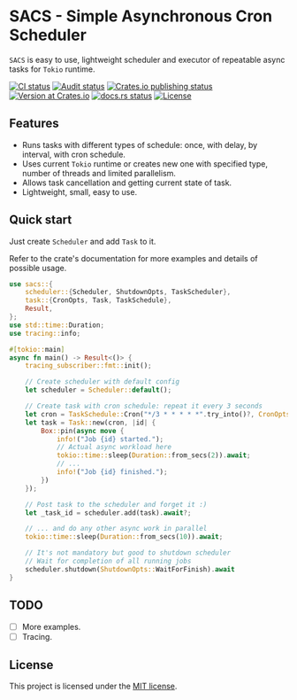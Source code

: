 # **SACS** - Simple Asynchronous Cron Scheduler

`SACS` is easy to use, lightweight scheduler and executor of repeatable async tasks for `Tokio` runtime.

<p>
<a href="https://github.com/alex-karpenko/sacs/actions/workflows/ci.yaml" rel="nofollow"><img src="https://img.shields.io/github/actions/workflow/status/alex-karpenko/sacs/ci.yaml?label=ci" alt="CI status"></a>
<a href="https://github.com/alex-karpenko/sacs/actions/workflows/audit.yaml" rel="nofollow"><img src="https://img.shields.io/github/actions/workflow/status/alex-karpenko/sacs/audit.yaml?label=audit" alt="Audit status"></a>
<a href="https://github.com/alex-karpenko/sacs/actions/workflows/publish.yaml" rel="nofollow"><img src="https://img.shields.io/github/actions/workflow/status/alex-karpenko/sacs/publish.yaml?label=publish" alt="Crates.io publishing status"></a>
<a href="https://crates.io/crates/sacs" rel="nofollow"><img src="https://img.shields.io/crates/v/sacs" alt="Version at Crates.io"></a>
<a href="https://docs.rs/sacs" rel="nofollow"><img src="https://img.shields.io/docsrs/sacs" alt="docs.rs status"></a>
<a href="https://github.com/alex-karpenko/sacs/blob/HEAD/LICENSE" rel="nofollow"><img src="https://img.shields.io/crates/l/sacs" alt="License"></a>
</p>
<!-- ![Crates.io MSRV](https://img.shields.io/crates/msrv/sacs) -->

## Features

- Runs tasks with different types of schedule: once, with delay, by interval, with cron schedule.
- Uses current `Tokio` runtime or creates new one with specified type, number of threads and limited parallelism.
- Allows task cancellation and getting current state of task.
- Lightweight, small, easy to use.

## Quick start

Just create `Scheduler` and add `Task` to it.

Refer to the crate's documentation for more examples and details of possible usage.

```rust
use sacs::{
    scheduler::{Scheduler, ShutdownOpts, TaskScheduler},
    task::{CronOpts, Task, TaskSchedule},
    Result,
};
use std::time::Duration;
use tracing::info;

#[tokio::main]
async fn main() -> Result<()> {
    tracing_subscriber::fmt::init();

    // Create scheduler with default config
    let scheduler = Scheduler::default();

    // Create task with cron schedule: repeat it every 3 seconds
    let cron = TaskSchedule::Cron("*/3 * * * * *".try_into()?, CronOpts::default());
    let task = Task::new(cron, |id| {
        Box::pin(async move {
            info!("Job {id} started.");
            // Actual async workload here
            tokio::time::sleep(Duration::from_secs(2)).await;
            // ...
            info!("Job {id} finished.");
        })
    });

    // Post task to the scheduler and forget it :)
    let _task_id = scheduler.add(task).await?;

    // ... and do any other async work in parallel
    tokio::time::sleep(Duration::from_secs(10)).await;

    // It's not mandatory but good to shutdown scheduler
    // Wait for completion of all running jobs
    scheduler.shutdown(ShutdownOpts::WaitForFinish).await
}
```

## TODO

- [ ] More examples.
- [ ] Tracing.

## License

This project is licensed under the [MIT license](LICENSE).
